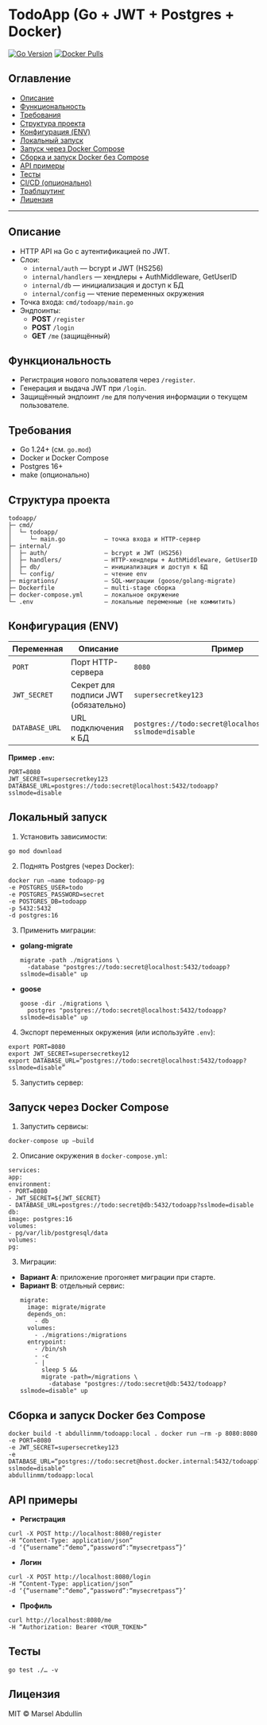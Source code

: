 # TodoApp (Go + JWT + Postgres + Docker)

[![Go Version](https://img.shields.io/badge/go-1.24+-blue)](https://golang.org) [![Docker Pulls](https://img.shields.io/docker/pulls/abdullinmm/todoapp)]()

## Оглавление

- [Описание](#описание)
- [Функциональность](#функциональность)
- [Требования](#требования)
- [Структура проекта](#структура-проекта)
- [Конфигурация (ENV)](#конфигурация-env)
- [Локальный запуск](#локальный-запуск)
- [Запуск через Docker Compose](#запуск-через-docker-compose)
- [Сборка и запуск Docker без Compose](#сборка-и-запуск-docker-без-compose)
- [API примеры](#api-примеры)
- [Тесты](#тесты)
- [CI/CD (опционально)](#cicd-опционально)
- [Траблшутинг](#траблшутинг)
- [Лицензия](#лицензия)

---

## Описание

- HTTP API на Go с аутентификацией по JWT.
- Слои:
	- `internal/auth` — bcrypt и JWT (HS256)
	- `internal/handlers` — хендлеры + AuthMiddleware, GetUserID
	- `internal/db` — инициализация и доступ к БД
	- `internal/config` — чтение переменных окружения
- Точка входа: `cmd/todoapp/main.go`
- Эндпоинты:
	- **POST** `/register`
	- **POST** `/login`
	- **GET** `/me` (защищённый)

## Функциональность

- Регистрация нового пользователя через `/register`.
- Генерация и выдача JWT при `/login`.
- Защищённый эндпоинт `/me` для получения информации о текущем пользователе.

## Требования

- Go 1.24+ (см. `go.mod`)
- Docker и Docker Compose
- Postgres 16+
- make (опционально)

## Структура проекта

```
todoapp/
├─ cmd/
│  └─ todoapp/
│     └─ main.go           — точка входа и HTTP-сервер
├─ internal/
│  ├─ auth/                — bcrypt и JWT (HS256)
│  ├─ handlers/            — HTTP-хендлеры + AuthMiddleware, GetUserID
│  ├─ db/                  — инициализация и доступ к БД
│  └─ config/              — чтение env
├─ migrations/             — SQL-миграции (goose/golang-migrate)
├─ Dockerfile              — multi-stage сборка
├─ docker-compose.yml      — локальное окружение
└─ .env                    — локальные переменные (не коммитить)
```


## Конфигурация (ENV)

| Переменная     | Описание                             | Пример                                                                                  |
| -------------- | ------------------------------------ | --------------------------------------------------------------------------------------- |
| `PORT`         | Порт HTTP-сервера                    | `8080`                                                                                  |
| `JWT_SECRET`   | Секрет для подписи JWT (обязательно) | `supersecretkey123`                                                                     |
| `DATABASE_URL` | URL подключения к БД                 | `postgres://todo:secret@localhost:5432/todoapp?sslmode=disable`                         |

**Пример `.env`:**
```
PORT=8080
JWT_SECRET=supersecretkey123
DATABASE_URL=postgres://todo:secret@localhost:5432/todoapp?sslmode=disable
```

## Локальный запуск

1. Установить зависимости:  
```
go mod download
```
2. Поднять Postgres (через Docker):  
```
docker run –name todoapp-pg 
-e POSTGRES_USER=todo 
-e POSTGRES_PASSWORD=secret 
-e POSTGRES_DB=todoapp 
-p 5432:5432 
-d postgres:16
```

3. Применить миграции:
- **golang-migrate**
  ```
  migrate -path ./migrations \
    -database "postgres://todo:secret@localhost:5432/todoapp?sslmode=disable" up
  ```
- **goose**
  ```
  goose -dir ./migrations \
    postgres "postgres://todo:secret@localhost:5432/todoapp?sslmode=disable" up
  ```

4. Экспорт переменных окружения (или используйте `.env`):  
```
export PORT=8080
export JWT_SECRET=supersecretkey12
export DATABASE_URL=“postgres://todo:secret@localhost:5432/todoapp?sslmode=disable”
```

5. Запустить сервер:
## Запуск через Docker Compose

1. Запустить сервисы:

```
docker-compose up –build
```

2. Описание окружения в `docker-compose.yml`:  
```
services:
app:
environment:
- PORT=8080
- JWT_SECRET=${JWT_SECRET}
- DATABASE_URL=postgres://todo:secret@db:5432/todoapp?sslmode=disable
db:
image: postgres:16
volumes:
- pg/var/lib/postgresql/data
volumes:
pg:
```

3. Миграции:
- **Вариант A**: приложение прогоняет миграции при старте.
- **Вариант B**: отдельный сервис:
  ```
  migrate:
    image: migrate/migrate
    depends_on:
      - db
    volumes:
      - ./migrations:/migrations
    entrypoint:
      - /bin/sh
      - -c
      - |
        sleep 5 &&
        migrate -path=/migrations \
          -database "postgres://todo:secret@db:5432/todoapp?sslmode=disable" up
  ```

## Сборка и запуск Docker без Compose
```
docker build -t abdullinmm/todoapp:local . docker run –rm -p 8080:8080 
-e PORT=8080 
-e JWT_SECRET=supersecretkey123 
-e DATABASE_URL=“postgres://todo:secret@host.docker.internal:5432/todoapp?sslmode=disable” 
abdullinmm/todoapp:local
```

## API примеры

- **Регистрация**  
```
curl -X POST http://localhost:8080/register 
-H “Content-Type: application/json” 
-d ‘{“username”:“demo”,“password”:“mysecretpass”}’
```

- **Логин**  
```
curl -X POST http://localhost:8080/login 
-H “Content-Type: application/json” 
-d ‘{“username”:“demo”,“password”:“mysecretpass”}’
```

- **Профиль**  
```
curl http://localhost:8080/me 
-H “Authorization: Bearer <YOUR_TOKEN>”
```
## Тесты

```
go test ./… -v
```
## Лицензия

MIT © Marsel Abdullin

